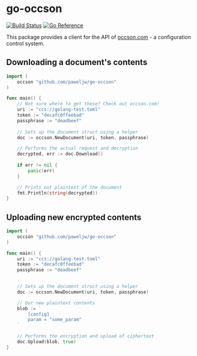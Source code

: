 # go-occson

[![Build Status](https://app.travis-ci.com/paweljw/go-occson.svg?branch=master)](https://app.travis-ci.com/paweljw/go-occson)
[![Go Reference](https://pkg.go.dev/badge/github.com/paweljw/go-occson.svg)](https://pkg.go.dev/github.com/paweljw/go-occson)

This package provides a client for the API of [occson.com](https://occson.com) - a configuration control system.

## Downloading a document's contents

```go
import (
	occson "github.com/paweljw/go-occson"
)

func main() {
	// Not sure where to get these? Check out occson.com!
	uri := "ccs://golang-test.toml"
	token := "decafc0ffeebad"
	passphrase := "deadbeef"
	
	// Sets up the document struct using a helper
	doc := occson.NewDocument(uri, token, passphrase)

	// Performs the actual request and decryption
	decrypted, err := doc.Download()
	
	if err != nil {
		panic(err)
	}

	// Prints out plaintext of the document
	fmt.Println(string(decrypted))
}
```

## Uploading new encrypted contents

```go
import (
	occson "github.com/paweljw/go-occson"
)

func main() {
	uri := "ccs://golang-test.toml"
	token := "decafc0ffeebad"
	passphrase := "deadbeef"
	

	// Sets up the document struct using a helper
	doc := occson.NewDocument(uri, token, passphrase)

	// Our new plaintext contents
	blob := `
		[config]
		param = "some_param"
	`

	// Performs the encryption and upload of ciphertext
	doc.Upload(blob, true)
}

```
